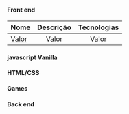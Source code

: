 #### Front end  
  
Nome | Descrição | Tecnologias
:--------- | :------: | :------:
[Valor]() | Valor | Valor  
  
#### javascript Vanilla
  
#### HTML/CSS  
  
#### Games  
  
#### Back end

